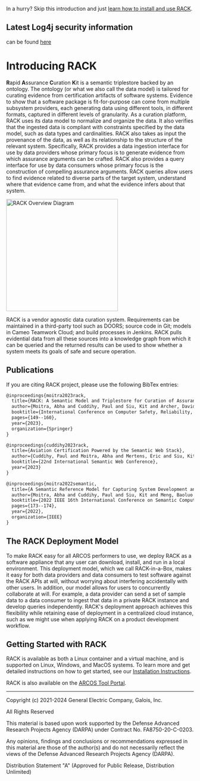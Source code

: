 In a hurry? Skip this introduction and just [learn how to install and use RACK](https://github.com/ge-high-assurance/RACK/wiki).

## Latest **Log4j security information** 

can be found [here](https://github.com/ge-high-assurance/RACK/wiki#log4j-security-update)

# Introducing RACK

**R**apid **A**ssurance **C**uration **K**it
is a semantic triplestore backed by an ontology. The ontology (or what we also call the data model) is tailored for curating evidence from certification artifacts of software systems. Evidence to show that a software package is fit-for-purpose can come from multiple subsystem providers, each generating data using different tools, in different formats, captured in different levels of granularity. As a curation platform, RACK uses its data model to normalize and organize the data. It also verifies that the ingested data is compliant with constraints specified by the data model, such as data types and cardinalities. RACK also takes as input the provenance of the data, as well as its relationship to the structure of the relevant system. Specifically, RACK provides a data ingestion interface for use by data providers whose primary focus is to generate evidence from which assurance arguments can be crafted. RACK also provides a query interface for use by data consumers whose primary focus is the construction of compelling assurance arguments. RACK queries allow users to find evidence related to diverse parts of the target system, understand where that evidence came from, and what the evidence infers about that system. 

<img src="https://github.com/ge-high-assurance/RACK/wiki/images/RACK_cartoon.jpg" alt="RACK Overview Diagram" width="300" align="middle">

RACK is a vendor agnostic data curation system. Requirements can be maintained in a third-party tool such as DOORS; source code in Git; models in Cameo Teamwork Cloud; and build processes in Jenkins. RACK pulls evidential data from all these sources into a knowledge graph from which it can be queried and the returned results can be used to show whether a system meets its goals of safe and secure operation.

## Publications

If you are citing RACK project, please use the following BibTex entries:
```latex
@inproceedings{moitra2023rack,
  title={RACK: A Semantic Model and Triplestore for Curation of Assurance Case Evidence},
  author={Moitra, Abha and Cuddihy, Paul and Siu, Kit and Archer, David and Mertens, Eric and Russell, Daniel and Quick, Kevin and Robert, Valentin and Meng, Baoluo},
  booktitle={International Conference on Computer Safety, Reliability, and Security},
  pages={149--160},
  year={2023},
  organization={Springer}
}

@inproceedings{cuddihy2023rack,
  title={Aviation Certification Powered by the Semantic Web Stack},
  author={Cuddihy, Paul and Moitra, Abha and Mertens, Eric and Siu, Kit and Archer, David and Williams, Jenny},
  booktitle={22nd International Semantic Web Conference},
  year={2023}
}

@inproceedings{moitra2022semantic,
  title={A Semantic Reference Model for Capturing System Development and Evaluation},
  author={Moitra, Abha and Cuddihy, Paul and Siu, Kit and Meng, Baoluo and Interrante, John and Archer, David and Mertens, Eric and Quick, Kevin and Robert, Valentin and Russell, Daniel},
  booktitle={2022 IEEE 16th International Conference on Semantic Computing (ICSC)},
  pages={173--174},
  year={2022},
  organization={IEEE}
}
```

## The RACK Deployment Model

To make RACK easy for all ARCOS performers to use, we deploy RACK as a software appliance that any user can download, install, and run in a local environment. This deployment model, which we call RACK-in-a-Box, makes it easy for both data providers and data consumers to test software against the RACK APIs at will, without worrying about interfering accidentally with other users. In addition, our model allows for users to concurrently collaborate at will. For example, a data provider can send a set of sample data to a data consumer to ingest that data in a private RACK instance and develop queries independently. RACK's deployment approach achieves this flexibility while retaining ease of deployment in a centralized cloud instance, such as we might use when applying RACK on a product development workflow.

## Getting Started with RACK

RACK is available as both a Linux container and a virtual machine, and is supported on Linux, Windows, and MacOS systems. To learn more and get detailed instructions on how to get started, see our [Installation Instructions](https://github.com/ge-high-assurance/RACK/wiki/Home#installation-instructions).

RACK is also available on the [ARCOS Tool Portal](https://arcos-tools.org/).

---
Copyright (c) 2021-2024 General Electric Company, Galois, Inc.

All Rights Reserved

This material is based upon work supported by the Defense Advanced Research Projects Agency (DARPA) under Contract No. FA8750-20-C-0203.

Any opinions, findings and conclusions or recommendations expressed in this material are those of the author(s) and do not necessarily reflect the views of the Defense Advanced Research Projects Agency (DARPA).

Distribution Statement "A" (Approved for Public Release, Distribution Unlimited)
